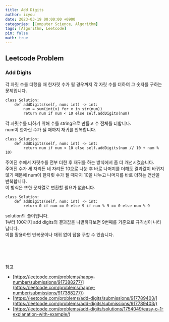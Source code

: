 ```yaml
---
title: Add Digits
author: icyou
date: 2023-03-19 00:00:00 +0900
categories: [Computer Science, Algorithm]
tags: [Algorithm, Leetcode]
pin: false
math: true
---
```


## Leetcode Problem

### Add Digits
각 자릿 수를 더했을 때 한자릿 수가 될 경우까지 각 자릿 수를 더하여 그 숫자를 구하는 문제입니다.

```
class Solution:
    def addDigits(self, num: int) -> int:
        num = sum(int(x) for x in str(num))
        return num if num < 10 else self.addDigits(num)
```
각 자릿수를 더하기 위해 수를 string으로 만들고 수 전체를 더합니다.  
num이 한자릿 수가 될 때까지 재귀를 반복합니다.  

```
class Solution:
    def addDigits(self, num: int) -> int:
        return num if num < 10 else self.addDigits(num // 10 + num % 10)
```
주어진 수에서 자릿수를 전부 더한 후 재귀를 하는 방식에서 좀 더 개선시켰습니다.  
주어진 수가 세 자리든 네 자리든 10으로 나눈 후 바로 나머지를 더해도 결과값이 바뀌지 않기 때문에 num이 한자릿 수가 될 때까지 10을 나누고 나머지를 바로 더하는 연산을 반복합니다.  
이 방식은 또한 문자열로 변환할 필요가 없습니다.  

```
class Solution:
    def addDigits(self, num: int) -> int:
	    return 0 if num == 0 else 9 if num % 9 == 0 else num % 9
```
solution의 풀이입니다.  
1부터 100까지 add digits의 결과값을 나열하다보면 9번째를 기준으로 규칙성이 나타납니다.  
이를 활용하면 반복문이나 재귀 없이 답을 구할 수 있습니다.  


<br/><br/><br/><br/>
참고 
- [https://leetcode.com/problems/happy-number/submissions/917388277/](https://leetcode.com/problems/happy-number/submissions/917388277/)
- [https://leetcode.com/problems/add-digits/submissions/917789403/](https://leetcode.com/problems/add-digits/submissions/917789403/)
- [https://leetcode.com/problems/add-digits/solutions/1754049/easy-o-1-explanation-with-example/)